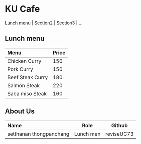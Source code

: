 # KU Cafe

[Lunch menu](#lunch-menu) | Section2 | Section3 | ...

  

## Lunch menu 
| Menu              | Price |
|:-------------------------|----------|
| Chicken Curry              | 150   |
| Pork Curry             | 150       |
| Beef Steak Curry             | 180       |
| Salmon Steak             | 220      |
| Saba miso Steak             | 160      |


## About Us


| Name      | Role      | Github          |
|:----------|-----------|-----------------|
| setthanan thongpanchang | Lunch men| reviseUC73 |

